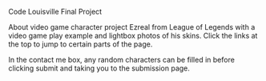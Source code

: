Code Louisville Final Project

About video game character project Ezreal from League of Legends with a video game play example and lightbox photos of his skins.
Click the links at the top to jump to certain parts of the page.

In the contact me box, any random characters can be filled in before clicking submit and taking you to the submission page.
